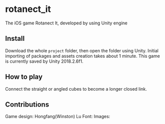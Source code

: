# rotanect_it
The iOS game Rotanect It, developed by using Unity engine
## Install
Download the whole `project` folder, then open the folder using Unity. Initial importing of packages and assets creation takes about 1 minute. This game is currently saved by Unity 2018.2.6f1.
## How to play
Connect the straight or angled cubes to become a longer closed link.
## Contributions
Game design: Hongfang(Winston) Lu
Font:
Images:
